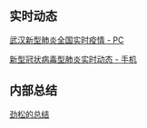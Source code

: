 ## 实时动态

[武汉新型肺炎全国实时疫情 - PC](https://arena.360.cn/docs/wuhan_pneumonia/)

[新型冠状病毒型肺炎实时动态 - 手机](https://map.baidu.com/zt/y2020/pneumonia/index.html)

## 内部总结

[劲松的总结](./docs/jinsong.md)
